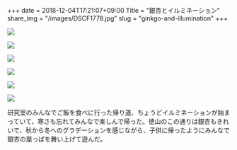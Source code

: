 +++
date  = 2018-12-04T17:21:07+09:00
Title = "銀杏とイルミネーション"
share_img = "/images/DSCF1778.jpg"
slug = "ginkgo-and-illumination"
+++

![](/images/DSCF1749.JPG)

![](/images/DSCF1760.JPG)

![](/images/DSCF1768.jpg)

![](/images/DSCF1774.jpg)

![](/images/DSCF1778.jpg)

![](/images/DSCF1885.jpg)

研究室のみんなでご飯を食べに行った帰り道、ちょうどイルミネーションが始まっていて、寒さも忘れてみんなで楽しんで帰った。徳山のこの通りは銀杏もきれいで、秋から冬へのグラデーションを感じながら、子供に帰ったようにみんなで銀杏の葉っぱを舞い上げて遊んだ。